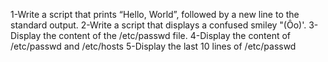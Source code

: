 1-Write a script that prints “Hello, World”, followed by a new line to the standard output.
2-Write a script that displays a confused smiley "(Ôo)'.
3-Display the content of the /etc/passwd file.
4-Display the content of /etc/passwd and /etc/hosts
5-Display the last 10 lines of /etc/passwd
